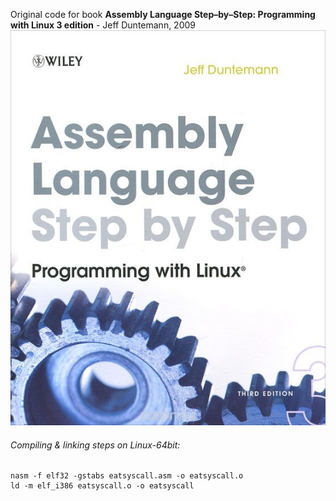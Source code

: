Original code for book **Assembly Language Step–by–Step: Programming with Linux 3 edition** - Jeff Duntemann, 2009
![Cover image](book_cover.jpg)

###### Compiling & linking steps on Linux-64bit:
```
nasm -f elf32 -gstabs eatsyscall.asm -o eatsyscall.o
ld -m elf_i386 eatsyscall.o -o eatsyscall
```
